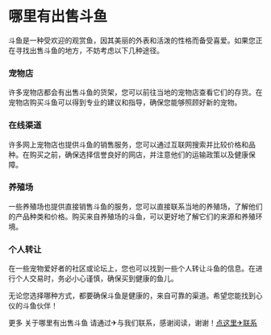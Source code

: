 # 哪里有出售斗鱼

斗鱼是一种受欢迎的观赏鱼，因其美丽的外表和活泼的性格而备受喜爱。如果您正在寻找出售斗鱼的地方，不妨考虑以下几种途径。

### 宠物店
许多宠物店都会有出售斗鱼的货架，您可以前往当地的宠物店查看它们的存货。在宠物店购买斗鱼可以得到专业的建议和指导，确保您能够照顾好新的宠物。

### 在线渠道
许多网上宠物店也提供斗鱼的销售服务，您可以通过互联网搜索并比较价格和品种。在购买之前，确保选择信誉良好的网店，并注意他们的运输政策以及健康保障。

### 养殖场
一些养殖场也提供直接销售斗鱼的服务，您可以直接联系当地的养殖场，了解他们的产品种类和价格。购买来自养殖场的斗鱼，可以更好地了解它们的来源和养殖环境。

### 个人转让
在一些宠物爱好者的社区或论坛上，您也可以找到一些个人转让斗鱼的信息。在进行个人交易时，务必小心谨慎，确保买到健康的鱼儿。

无论您选择哪种方式，都要确保斗鱼是健康的，来自可靠的渠道。希望您能找到心仪的斗鱼伙伴！

更多 关于哪里有出售斗鱼 请通过✈与我们联系，感谢阅读，谢谢！[点这里✈联系](https://gg.k02.cc)